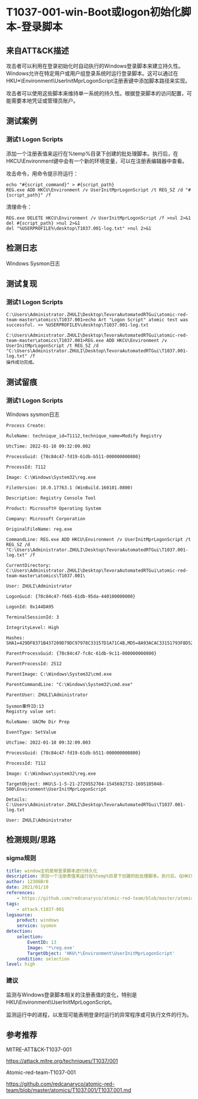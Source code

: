 # T1037-001-win-Boot或logon初始化脚本-登录脚本

## 来自ATT&CK描述

攻击者可以利用在登录初始化时自动执行的Windows登录脚本来建立持久性。Windows允许在特定用户或用户组登录系统时运行登录脚本。这可以通过在HKU\*\Environment\UserInitMprLogonScript注册表键中添加脚本路径来实现。

攻击者可以使用这些脚本来维持单一系统的持久性。根据登录脚本的访问配置，可能需要本地凭证或管理员账户。

## 测试案例

### 测试1 Logon Scripts

添加一个注册表值来运行在%temp%目录下创建的批处理脚本。执行后，在HKCU\Environment键中会有一个新的环境变量，可以在注册表编辑器中查看。

攻击命令，用命令提示符运行：
```
echo "#{script_command}" > #{script_path}
REG.exe ADD HKCU\Environment /v UserInitMprLogonScript /t REG_SZ /d "#{script_path}" /f
```

清理命令：
```
REG.exe DELETE HKCU\Environment /v UserInitMprLogonScript /f >nul 2>&1
del #{script_path} >nul 2>&1
del "%USERPROFILE%\desktop\T1037.001-log.txt" >nul 2>&1
```

## 检测日志

Windows Sysmon日志

## 测试复现
### 测试1 Logon Scripts
```
C:\Users\Administrator.ZHULI\Desktop\TevoraAutomatedRTGui\atomic-red-team-master\atomics\T1037.001>echo Art "Logon Script" atomic test was successful. >> %USERPROFILE%\desktop\T1037.001-log.txt

C:\Users\Administrator.ZHULI\Desktop\TevoraAutomatedRTGui\atomic-red-team-master\atomics\T1037.001>REG.exe ADD HKCU\Environment /v UserInitMprLogonScript /t REG_SZ /d "C:\Users\Administrator.ZHULI\Desktop\TevoraAutomatedRTGui\T1037.001-log.txt" /f
操作成功完成。
```


## 测试留痕
### 测试1 Logon Scripts
Windows sysmon日志
```事件ID:1
Process Create:

RuleName: technique_id=T1112,technique_name=Modify Registry

UtcTime: 2022-01-10 09:32:09.002

ProcessGuid: {78c84c47-fd19-61db-b511-000000000800}

ProcessId: 7112

Image: C:\Windows\System32\reg.exe

FileVersion: 10.0.17763.1 (WinBuild.160101.0800)

Description: Registry Console Tool

Product: Microsoft® Operating System

Company: Microsoft Corporation

OriginalFileName: reg.exe

CommandLine: REG.exe ADD HKCU\Environment /v UserInitMprLogonScript /t REG_SZ /d "C:\Users\Administrator.ZHULI\Desktop\TevoraAutomatedRTGui\T1037.001-log.txt" /f

CurrentDirectory: C:\Users\Administrator.ZHULI\Desktop\TevoraAutomatedRTGui\atomic-red-team-master\atomics\T1037.001\

User: ZHULI\Administrator

LogonGuid: {78c84c47-f665-61db-95da-440100000000}

LogonId: 0x144DA95

TerminalSessionId: 3

IntegrityLevel: High

Hashes: SHA1=429DF8371B437209D79DC97978C33157D1A71C4B,MD5=8A93ACAC33151793F8D52000071C0B06,SHA256=19316D4266D0B776D9B2A05D5903D8CBC8F0EA1520E9C2A7E6D5960B6FA4DCAF,IMPHASH=BE482BE427FE212CFEF2CDA0E61F19AC

ParentProcessGuid: {78c84c47-fc8c-61db-9c11-000000000800}

ParentProcessId: 2512

ParentImage: C:\Windows\System32\cmd.exe

ParentCommandLine: "C:\Windows\System32\cmd.exe" 

ParentUser: ZHULI\Administrator

Sysmon事件ID:13
Registry value set:

RuleName: UACMe Dir Prep

EventType: SetValue

UtcTime: 2022-01-10 09:32:09.003

ProcessGuid: {78c84c47-fd19-61db-b511-000000000800}

ProcessId: 7112

Image: C:\Windows\system32\reg.exe

TargetObject: HKU\S-1-5-21-2729552704-1545692732-1695105048-500\Environment\UserInitMprLogonScript

Details: C:\Users\Administrator.ZHULI\Desktop\TevoraAutomatedRTGui\T1037.001-log.txt

User: ZHULI\Administrator
```

## 检测规则/思路

### sigma规则

```yml
title: window主机使用登录脚本进行持久化
description: 添加一个注册表值来运行在%temp%目录下创建的批处理脚本。执行后，在HKCU\Environment键中会有一个新的环境变量，可以在注册表编辑器中查看。
author: 12306Br0
date: 2021/01/10
references:
    - https://github.com/redcanaryco/atomic-red-team/blob/master/atomics/T1037.001/T1037.001.md
tags:
    - attack.t1037-001
logsource:
    product: windows
    service: sysmon
detection:
    selection:
        EventID: 13
        Image: '*\reg.exe'
		TargetObject: 'HKU\*\Environment\UserInitMprLogonScript'
    condition: selection
level: high
```


### 建议

监测与Windows登录脚本相关的注册表值的变化，特别是HKU\Environment\UserInitMprLogonScript。

监测运行中的进程，以发现可能表明登录时运行的异常程序或可执行文件的行为。

## 参考推荐

MITRE-ATT&CK-T1037-001

<https://attack.mitre.org/techniques/T1037/001>

Atomic-red-team-T1037-001

<https://github.com/redcanaryco/atomic-red-team/blob/master/atomics/T1037.001/T1037.001.md>
